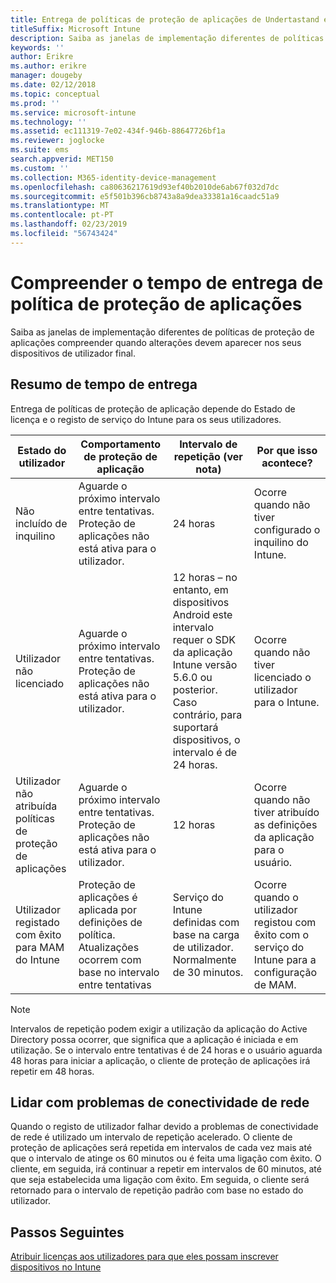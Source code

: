 ```yaml
---
title: Entrega de políticas de proteção de aplicações de Undertastand e temporização das atualizações
titleSuffix: Microsoft Intune
description: Saiba as janelas de implementação diferentes de políticas de proteção de aplicações compreender quando alterações devem aparecer nos seus dispositivos de utilizador final.
keywords: ''
author: Erikre
ms.author: erikre
manager: dougeby
ms.date: 02/12/2018
ms.topic: conceptual
ms.prod: ''
ms.service: microsoft-intune
ms.technology: ''
ms.assetid: ec111319-7e02-434f-946b-88647726bf1a
ms.reviewer: joglocke
ms.suite: ems
search.appverid: MET150
ms.custom: ''
ms.collection: M365-identity-device-management
ms.openlocfilehash: ca80636217619d93ef40b2010de6ab67f032d7dc
ms.sourcegitcommit: e5f501b396cb8743a8a9dea33381a16caadc51a9
ms.translationtype: MT
ms.contentlocale: pt-PT
ms.lasthandoff: 02/23/2019
ms.locfileid: "56743424"
---
```

# <a name="understand-app-protection-policy-delivery-timing"></a>Compreender o tempo de entrega de política de proteção de aplicações

Saiba as janelas de implementação diferentes de políticas de proteção de aplicações compreender quando alterações devem aparecer nos seus dispositivos de utilizador final.

## <a name="delivery-timing-summary"></a>Resumo de tempo de entrega

Entrega de políticas de proteção de aplicação depende do Estado de licença e o registo de serviço do Intune para os seus utilizadores.  

|    Estado do utilizador    |    Comportamento de proteção de aplicação     |    Intervalo de repetição (ver nota)    |    Por que isso acontece?    |
|-----------------------------------------------------|-------------------------------------------------------------------------------------------------|--------------------------------------------------------------------------------------|-----------------------------------------------------------------------------------------------------------|
|    Não incluído de inquilino    |    Aguarde o próximo intervalo entre tentativas.  Proteção de aplicações não está ativa para o utilizador.    |    24 horas    |    Ocorre quando não tiver configurado o inquilino do Intune.    |
|    Utilizador não licenciado     |    Aguarde o próximo intervalo entre tentativas.  Proteção de aplicações não está ativa para o utilizador.     |    12 horas – no entanto, em dispositivos Android este intervalo requer o SDK da aplicação Intune versão 5.6.0 ou posterior. Caso contrário, para suportará dispositivos, o intervalo é de 24 horas.   |    Ocorre quando não tiver licenciado o utilizador para o Intune.    |
|    Utilizador não atribuída políticas de proteção de aplicações    |    Aguarde o próximo intervalo entre tentativas.  Proteção de aplicações não está ativa para o utilizador.    |    12 horas        |    Ocorre quando não tiver atribuído as definições da aplicação para o usuário.    |
|    Utilizador registado com êxito para MAM do Intune    |    Proteção de aplicações é aplicada por definições de política.    Atualizações ocorrem com base no intervalo entre tentativas    |    Serviço do Intune definidas com base na carga de utilizador.    Normalmente de 30 minutos.     |    Ocorre quando o utilizador registou com êxito com o serviço do Intune para a configuração de MAM.    |

> [!NOTE]
> Intervalos de repetição podem exigir a utilização da aplicação do Active Directory possa ocorrer, que significa que a aplicação é iniciada e em utilização.  Se o intervalo entre tentativas é de 24 horas e o usuário aguarda 48 horas para iniciar a aplicação, o cliente de proteção de aplicações irá repetir em 48 horas.

## <a name="handling-network-connectivity-issues"></a>Lidar com problemas de conectividade de rede

Quando o registo de utilizador falhar devido a problemas de conectividade de rede é utilizado um intervalo de repetição acelerado.  O cliente de proteção de aplicações será repetida em intervalos de cada vez mais até que o intervalo de atinge os 60 minutos ou é feita uma ligação com êxito.  O cliente, em seguida, irá continuar a repetir em intervalos de 60 minutos, até que seja estabelecida uma ligação com êxito. Em seguida, o cliente será retornado para o intervalo de repetição padrão com base no estado do utilizador.

## <a name="next-steps"></a>Passos Seguintes

[Atribuir licenças aos utilizadores para que eles possam inscrever dispositivos no Intune](licenses-assign.md)

